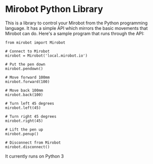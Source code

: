 # Mirobot Python Library

This is a library to control your Mirobot from the Python programming language. It has a simple API which mirrors the basic movements that Mirobot can do. Here's a sample program that runs through the API:

    from mirobot import Mirobot
    
    # Connect to Mirobot
    mirobot = Mirobot('local.mirobot.io')

    # Put the pen down
    mirobot.pendown()

    # Move forward 100mm
    mirobot.forward(100)

    # Move back 100mm
    mirobot.back(100)

    # Turn left 45 degrees
    mirobot.left(45)

    # Turn right 45 degrees
    mirobot.right(45)

    # Lift the pen up
    mirobot.penup()

    # Disconnect from Mirobot
    mirobot.disconnect()

It currently runs on Python 3